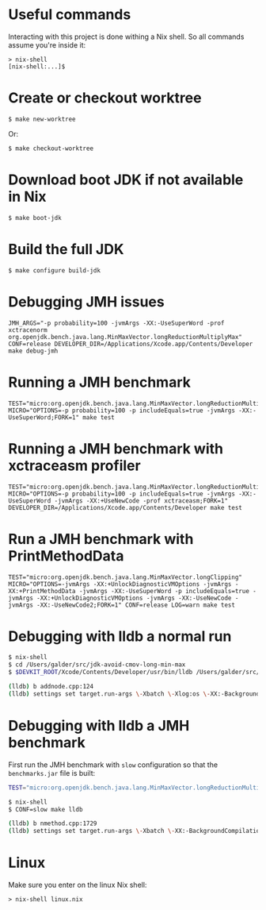 # Useful commands

Interacting with this project is done withing a Nix shell.
So all commands assume you're inside it:

```shell
> nix-shell
[nix-shell:...]$
```

# Create or checkout worktree

```shell
$ make new-worktree
```

Or:

```shell
$ make checkout-worktree
```

# Download boot JDK if not available in Nix

```shell
$ make boot-jdk
```

# Build the full JDK

```shell
$ make configure build-jdk
```

# Debugging JMH issues

```shell
JMH_ARGS="-p probability=100 -jvmArgs -XX:-UseSuperWord -prof xctracenorm org.openjdk.bench.java.lang.MinMaxVector.longReductionMultiplyMax" CONF=release DEVELOPER_DIR=/Applications/Xcode.app/Contents/Developer make debug-jmh
```

# Running a JMH benchmark

```shell
TEST="micro:org.openjdk.bench.java.lang.MinMaxVector.longReductionMultiplyMax" MICRO="OPTIONS=-p probability=100 -p includeEquals=true -jvmArgs -XX:-UseSuperWord;FORK=1" make test
```

# Running a JMH benchmark with xctraceasm profiler

```shell
TEST="micro:org.openjdk.bench.java.lang.MinMaxVector.longReductionMultiplyMax" MICRO="OPTIONS=-p probability=100 -p includeEquals=true -jvmArgs -XX:-UseSuperWord -jvmArgs -XX:+UseNewCode -prof xctraceasm;FORK=1" DEVELOPER_DIR=/Applications/Xcode.app/Contents/Developer make test
```

# Run a JMH benchmark with PrintMethodData

```shell
TEST="micro:org.openjdk.bench.java.lang.MinMaxVector.longClipping" MICRO="OPTIONS=-jvmArgs -XX:+UnlockDiagnosticVMOptions -jvmArgs -XX:+PrintMethodData -jvmArgs -XX:-UseSuperWord -p includeEquals=true -jvmArgs -XX:+UnlockDiagnosticVMOptions -jvmArgs -XX:-UseNewCode -jvmArgs -XX:-UseNewCode2;FORK=1" CONF=release LOG=warn make test
```

# Debugging with lldb a normal run

```bash
$ nix-shell
$ cd /Users/galder/src/jdk-avoid-cmov-long-min-max
$ $DEVKIT_ROOT/Xcode/Contents/Developer/usr/bin/lldb /Users/galder/src/jdk-avoid-cmov-long-min-max/build/slow-darwin-arm64/jdk/bin/java

(lldb) b addnode.cpp:124
(lldb) settings set target.run-args \-Xbatch \-Xlog:os \-XX:-BackgroundCompilation \-XX:CompileCommand=compileonly,Test::test /Users/galder/src/colata/avoid-cmov-long-min-max-8351409/Test.java
```

# Debugging with lldb a JMH benchmark

First run the JMH benchmark with `slow` configuration so that the `benchmarks.jar` file is built:

```bash
TEST="micro:org.openjdk.bench.java.lang.MinMaxVector.longReductionMultiplyMax" MICRO="OPTIONS=-p probability=100 -p includeEquals=true -jvmArgs -XX:-UseSuperWord -jvmArgs -XX:+UseNewCode;FORK=1" CONF=slow make test
```

```bash
$ nix-shell
$ CONF=slow make lldb

(lldb) b nmethod.cpp:1729
(lldb) settings set target.run-args \-Xbatch \-XX:-BackgroundCompilation \-XX:CompileCommand=compileonly,org.openjdk.bench.java.lang.MinMaxVector::longReductionMultiplyMax \-XX:+PrintNMethods \-XX:-UseSuperWord \-XX:+UseNewCode \-jar /Users/galder/src/jdk-avoid-cmov-long-min-max/build/slow-darwin-arm64/images/test/micro/benchmarks.jar MinMaxVector.longReductionMultiplyMax \-f 0 \-p size=2048 \-p probability=100 \-p includeEquals=true
```

# Linux

Make sure you enter on the linux Nix shell:

```shell
> nix-shell linux.nix
```
